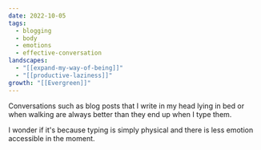 ```yaml
---
date: 2022-10-05
tags:
  - blogging
  - body
  - emotions
  - effective-conversation
landscapes:
  - "[[expand-my-way-of-being]]"
  - "[[productive-laziness]]"
growth: "[[Evergreen]]"
---
```

Conversations such as blog posts that I write in my head lying in bed or when walking are always better than they end up when I type them.

I wonder if it's because typing is simply physical and there is less emotion accessible in the moment.